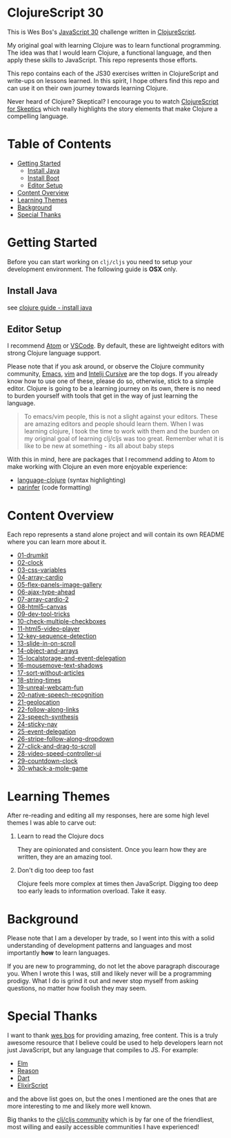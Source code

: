 # ClojureScript 30

This is Wes Bos's [JavaScript 30](https://javascript30.com/) challenge written in [ClojureScript](https://clojurescript.org/).

My original goal with learning Clojure was to learn functional programming. The idea was that I would learn Clojure, a functional language, and then apply these skills to JavaScript. This repo represents those efforts.

This repo contains each of the JS30 exercises written in ClojureScript and write-ups on lessons learned. In this spirit, I hope others find this repo and can use it on their own journey towards learning Clojure.

Never heard of Clojure? Skeptical? I encourage you to watch [ClojureScript for Skeptics](https://www.youtube.com/watch?v=gsffg5xxFQI&feature=player_embedded) which really highlights the story elements that make Clojure a compelling language.

# Table of Contents

- [Getting Started](#getting-started)
  - [Install Java](#install-java)
  - [Install Boot](#install-boot)
  - [Editor Setup](#editor-setup)
- [Content Overview](#content-overview)
- [Learning Themes](#learning-themes)
- [Background](#background)
- [Special Thanks](#special-thanks)

# Getting Started

Before you can start working on `clj/cljs` you need to setup your development environment. The following guide is **OSX** only.

## Install Java

see [clojure guide - install java](https://tkjone.github.io/clojure-guide/v1/guide/#Install-Java)

## Editor Setup

I recommend [Atom](https://atom.io/) or [VSCode](https://code.visualstudio.com/). By default, these are lightweight editors with strong Clojure language support.

Please note that if you ask around, or observe the Clojure community community, [Emacs](https://www.gnu.org/software/emacs/), [vim](http://www.vim.org/) and [Intelij Cursive](https://cursive-ide.com/userguide/paredit.html) are the top dogs. If you already know how to use one of these, please do so, otherwise, stick to a simple editor. Clojure is going to be a learning journey on its own, there is no need to burden yourself with tools that get in the way of just learning the language.

> To emacs/vim people, this is not a slight against your editors. These are amazing editors and people should learn them. When I was learning clojure, I took the time to work with them and the burden on my original goal of learning clj/cljs was too great. Remember what it is like to be new at something - its all about baby steps

With this in mind, here are packages that I recommend adding to Atom to make working with Clojure an even more enjoyable experience:

- [language-clojure](https://atom.io/packages/language-clojure) (syntax highlighting)
- [parinfer](https://atom.io/packages/parinfer) (code formatting)

# Content Overview

Each repo represents a stand alone project and will contain its own README where you can learn more about it.

- [01-drumkit](https://github.com/tkjone/clojurescript-30/tree/master/01-drumkit)
- [02-clock](https://github.com/tkjone/clojurescript-30/tree/master/02-clock)
- [03-css-variables](https://github.com/tkjone/clojurescript-30/tree/master/03-css-variables)
- [04-array-cardio](https://github.com/tkjone/clojurescript-30/tree/master/04-array-cardio)
- [05-flex-panels-image-gallery](https://github.com/tkjone/clojurescript-30/tree/master/05-flex-panels-image-gallery)
- [06-ajax-type-ahead](https://github.com/tkjone/clojurescript-30/tree/master/06-ajax-type-ahead)
- [07-array-cardio-2](https://github.com/tkjone/clojurescript-30/tree/master/07-array-cardio-2)
- [08-html5-canvas](https://github.com/tkjone/clojurescript-30/tree/master/08-html5-canvas)
- [09-dev-tool-tricks](https://github.com/tkjone/clojurescript-30/tree/master/09-dev-tool-tricks)
- [10-check-multiple-checkboxes](https://github.com/tkjone/clojurescript-30/tree/master/10-check-multiple-checkboxes)
- [11-html5-video-player](https://github.com/tkjone/clojurescript-30/tree/master/11-html5-video-player)
- [12-key-sequence-detection](https://github.com/tkjone/clojurescript-30/tree/master/12-key-sequence-detection)
- [13-slide-in-on-scroll](https://github.com/tkjone/clojurescript-30/tree/master/13-slide-in-on-scroll)
- [14-object-and-arrays](https://github.com/tkjone/clojurescript-30/tree/master/14-object-and-arrays)
- [15-localstorage-and-event-delegation](https://github.com/tkjone/clojurescript-30/tree/master/15-localstorage-and-event-delegation)
- [16-mousemove-text-shadows](https://github.com/tkjone/clojurescript-30/tree/master/16-mousemove-text-shadows)
- [17-sort-without-articles](https://github.com/tkjone/clojurescript-30/tree/master/17-sort-without-articles)
- [18-string-times](https://github.com/tkjone/clojurescript-30/tree/master/18-string-times)
- [19-unreal-webcam-fun](https://github.com/tkjone/clojurescript-30/tree/master/19-unreal-webcam-fun)
- [20-native-speech-recognition](https://github.com/tkjone/clojurescript-30/tree/master/20-native-speech-recognition)
- [21-geolocation](https://github.com/tkjone/clojurescript-30/tree/master/21-geolocation)
- [22-follow-along-links](https://github.com/tkjone/clojurescript-30/tree/master/22-follow-along-links)
- [23-speech-synthesis](https://github.com/tkjone/clojurescript-30/tree/master/23-speech-synthesis)
- [24-sticky-nav](https://github.com/tkjone/clojurescript-30/tree/master/24-sticky-nav)
- [25-event-delegation](https://github.com/tkjone/clojurescript-30/tree/master/25-event-delegation)
- [26-stripe-follow-along-dropdown](https://github.com/tkjone/clojurescript-30/tree/master/26-stripe-follow-along-dropdown)
- [27-click-and-drag-to-scroll](https://github.com/tkjone/clojurescript-30/tree/master/27-click-and-drag-to-scroll)
- [28-video-speed-controller-ui](https://github.com/tkjone/clojurescript-30/tree/master/28-video-speed-controller-ui)
- [29-countdown-clock](https://github.com/tkjone/clojurescript-30/tree/master/29-countdown-clock)
- [30-whack-a-mole-game](https://github.com/tkjone/clojurescript-30/tree/master/30-whack-a-mole-game)

# Learning Themes

After re-reading and editing all my responses, here are some high level themes I was able to carve out:

1.  Learn to read the Clojure docs

    They are opinionated and consistent. Once you learn how they are written, they are an amazing tool.

2.  Don't dig too deep too fast

    Clojure feels more complex at times then JavaScript. Digging too deep too early leads to information overload. Take it easy.

# Background

Please note that I am a developer by trade, so I went into this with a solid understanding of development patterns and languages and most importantly **how** to learn languages.

If you are new to programming, do not let the above paragraph discourage you. When I wrote this I was, still and likely never will be a programming prodigy. What I do is grind it out and never stop myself from asking questions, no matter how foolish they may seem.

# Special Thanks

I want to thank [wes bos](https://github.com/wesbos) for providing amazing, free content. This is a truly awesome resource that I believe could be used to help developers learn not just JavaScript, but any language that compiles to JS. For example:

- [Elm](https://elm-lang.org/)
- [Reason](https://reasonml.github.io/)
- [Dart](https://www.dartlang.org/guides/language)
- [ElixirScript](https://elixirscript.github.io/)

and the above list goes on, but the ones I mentioned are the ones that are more interesting to me and likely more well known.

Big thanks to the [clj/cljs community](http://clojurians.net/) which is by far one of the friendliest, most willing and easily accessible communities I have experienced!
